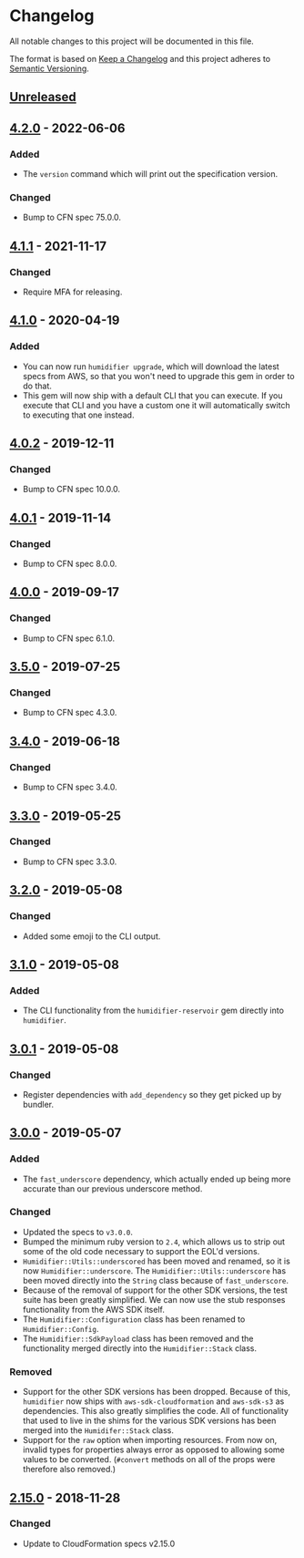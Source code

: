 # Changelog

All notable changes to this project will be documented in this file.

The format is based on [Keep a Changelog](http://keepachangelog.com/en/1.0.0/) and this project adheres to [Semantic Versioning](http://semver.org/spec/v2.0.0.html).

## [Unreleased]

## [4.2.0] - 2022-06-06

### Added

- The `version` command which will print out the specification version.

### Changed

- Bump to CFN spec 75.0.0.

## [4.1.1] - 2021-11-17

### Changed

- Require MFA for releasing.

## [4.1.0] - 2020-04-19

### Added

- You can now run `humidifier upgrade`, which will download the latest specs from AWS, so that you won't need to upgrade this gem in order to do that.
- This gem will now ship with a default CLI that you can execute. If you execute that CLI and you have a custom one it will automatically switch to executing that one instead.

## [4.0.2] - 2019-12-11

### Changed

- Bump to CFN spec 10.0.0.

## [4.0.1] - 2019-11-14

### Changed

- Bump to CFN spec 8.0.0.

## [4.0.0] - 2019-09-17

### Changed

- Bump to CFN spec 6.1.0.

## [3.5.0] - 2019-07-25

### Changed

- Bump to CFN spec 4.3.0.

## [3.4.0] - 2019-06-18

### Changed

- Bump to CFN spec 3.4.0.

## [3.3.0] - 2019-05-25

### Changed

- Bump to CFN spec 3.3.0.

## [3.2.0] - 2019-05-08

### Changed

- Added some emoji to the CLI output.

## [3.1.0] - 2019-05-08

### Added

- The CLI functionality from the `humidifier-reservoir` gem directly into `humidifier`.

## [3.0.1] - 2019-05-08

### Changed

- Register dependencies with `add_dependency` so they get picked up by bundler.

## [3.0.0] - 2019-05-07

### Added

- The `fast_underscore` dependency, which actually ended up being more accurate than our previous underscore method.

### Changed

- Updated the specs to `v3.0.0`.
- Bumped the minimum ruby version to `2.4`, which allows us to strip out some of the old code necessary to support the EOL'd versions.
- `Humidifier::Utils::underscored` has been moved and renamed, so it is now `Humidifier::underscore`. The `Humidifier::Utils::underscore` has been moved directly into the `String` class because of `fast_underscore`.
- Because of the removal of support for the other SDK versions, the test suite has been greatly simplified. We can now use the stub responses functionality from the AWS SDK itself.
- The `Humidifier::Configuration` class has been renamed to `Humidifier::Config`.
- The `Humidifier::SdkPayload` class has been removed and the functionality merged directly into the `Humidifier::Stack` class.

### Removed

- Support for the other SDK versions has been dropped. Because of this, `humidifier` now ships with `aws-sdk-cloudformation` and `aws-sdk-s3` as dependencies. This also greatly simplifies the code. All of functionality that used to live in the shims for the various SDK versions has been merged into the `Humidifer::Stack` class.
- Support for the `raw` option when importing resources. From now on, invalid types for properties always error as opposed to allowing some values to be converted. (`#convert` methods on all of the props were therefore also removed.)

## [2.15.0] - 2018-11-28

### Changed
- Update to CloudFormation specs v2.15.0

[unreleased]: https://github.com/kddnewton/humidifier/compare/v4.2.0...HEAD
[4.2.0]: https://github.com/kddnewton/humidifier/compare/v4.1.1...v4.2.0
[4.1.1]: https://github.com/kddnewton/humidifier/compare/v4.1.0...v4.1.1
[4.1.0]: https://github.com/kddnewton/humidifier/compare/v4.0.2...v4.1.0
[4.0.2]: https://github.com/kddnewton/humidifier/compare/v4.0.1...v4.0.2
[4.0.1]: https://github.com/kddnewton/humidifier/compare/v4.0.0...v4.0.1
[4.0.0]: https://github.com/kddnewton/humidifier/compare/v3.5.0...v4.0.0
[3.5.0]: https://github.com/kddnewton/humidifier/compare/v3.4.0...v3.5.0
[3.4.0]: https://github.com/kddnewton/humidifier/compare/v3.3.0...v3.4.0
[3.3.0]: https://github.com/kddnewton/humidifier/compare/v3.2.0...v3.3.0
[3.2.0]: https://github.com/kddnewton/humidifier/compare/v3.1.0...v3.2.0
[3.1.0]: https://github.com/kddnewton/humidifier/compare/v3.0.1...v3.1.0
[3.0.1]: https://github.com/kddnewton/humidifier/compare/v3.0.0...v3.0.1
[3.0.0]: https://github.com/kddnewton/humidifier/compare/v2.15.0...v3.0.0
[2.15.0]: https://github.com/kddnewton/humidifier/compare/f05157...v2.15.0
